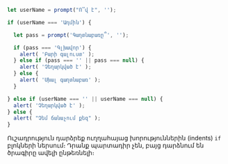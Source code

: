 

```js run demo
let userName = prompt("Ո՞վ է", '');

if (userName === 'Ադմին') {

  let pass = prompt('Գաղտնաբառը՞', '');

  if (pass === 'Գլխավոր') {
    alert( 'Բարի գալուստ' );
  } else if (pass === '' || pass === null) {
    alert( 'Չեղարկված է' );
  } else {
    alert( 'Սխալ գաղտնաբառ' );
  }

} else if (userName === '' || userName === null) {
  alert( 'Չեղարկված է' );
} else {
  alert( "Չեմ ճանաչում քեզ" );
}
```

Ուշադրություն դարձրեք ուղղահայաց խորություններին (indents) `if` բլոկների ներսում։ Դրանք պարտադիր չեն, բայց դարձնում են ծրագիրը ավելի ընթեռնելի։
